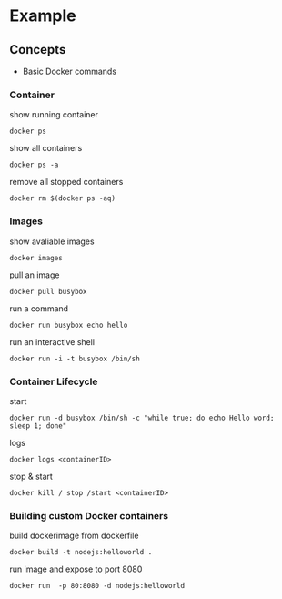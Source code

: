 # Example

## Concepts
*  Basic Docker commands


### Container
show running container
````
docker ps
````
show all containers
````
docker ps -a
````
remove all stopped containers
````
docker rm $(docker ps -aq)
````
### Images
show avaliable images
````
docker images
````
pull an image
````
docker pull busybox
````
run a command
````
docker run busybox echo hello
````
run an interactive shell
````
docker run -i -t busybox /bin/sh
````
### Container Lifecycle
start
````
docker run -d busybox /bin/sh -c "while true; do echo Hello word; sleep 1; done"
````
logs
````
docker logs <containerID>
````
stop & start
````
docker kill / stop /start <containerID>
````
### Building custom Docker containers
build dockerimage from dockerfile
````
docker build -t nodejs:helloworld .
````
run image and expose to port 8080
````
docker run  -p 80:8080 -d nodejs:helloworld
````

